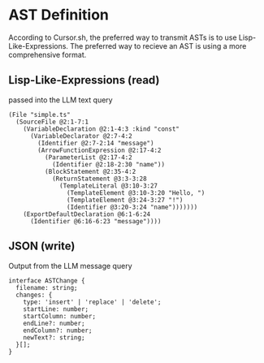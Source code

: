 # AST Definition

According to Cursor.sh, the preferred way to transmit ASTs is to use Lisp-Like-Expressions. The preferred way to recieve an AST is using a more comprehensive format.

## Lisp-Like-Expressions (read)

passed into the LLM text query

```
(File "simple.ts"
  (SourceFile @2:1-7:1
    (VariableDeclaration @2:1-4:3 :kind "const"
      (VariableDeclarator @2:7-4:2
        (Identifier @2:7-2:14 "message")
        (ArrowFunctionExpression @2:17-4:2
          (ParameterList @2:17-4:2
            (Identifier @2:18-2:30 "name"))
          (BlockStatement @2:35-4:2
            (ReturnStatement @3:3-3:28
              (TemplateLiteral @3:10-3:27
                (TemplateElement @3:10-3:20 "Hello, ")
                (TemplateElement @3:24-3:27 "!")
                (Identifier @3:20-3:24 "name")))))))
    (ExportDefaultDeclaration @6:1-6:24
      (Identifier @6:16-6:23 "message"))))
```

## JSON (write)

Output from the LLM message query

```
interface ASTChange {
  filename: string;
  changes: {
    type: 'insert' | 'replace' | 'delete';
    startLine: number;
    startColumn: number;
    endLine?: number;
    endColumn?: number;
    newText?: string;
  }[];
}
```
